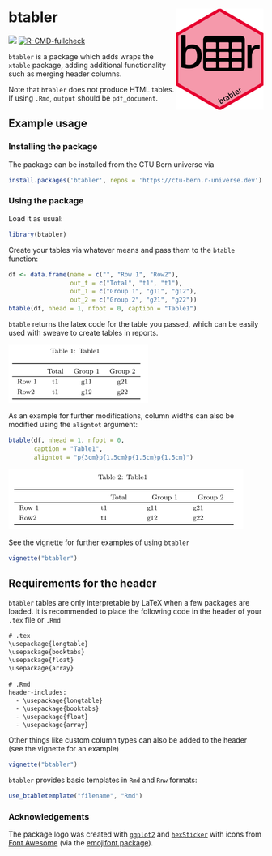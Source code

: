 
<!-- README.md is generated from README.Rmd. Please edit that file -->

# btabler <img src='man/figures/sticker.png' align="right" height="200">

[![](https://img.shields.io/badge/dev%20version-0.0.3-blue.svg)](https://github.com/CTU-Bern/btabler)
[![R-CMD-fullcheck](https://github.com/CTU-Bern/btabler/actions/workflows/R-CMD-full.yaml/badge.svg)](https://github.com/CTU-Bern/btabler/actions/workflows/R-CMD-full.yaml)

`btabler` is a package which adds wraps the `xtable` package, adding
additional functionality such as merging header columns.

Note that `btabler` does not produce HTML tables. If using `.Rmd`,
`output` should be `pdf_document`.

## Example usage

### Installing the package

The package can be installed from the CTU Bern universe via

``` r
install.packages('btabler', repos = 'https://ctu-bern.r-universe.dev')
```

### Using the package

Load it as usual:

``` r
library(btabler)
```

Create your tables via whatever means and pass them to the `btable`
function:

``` r
df <- data.frame(name = c("", "Row 1", "Row2"),
                 out_t = c("Total", "t1", "t1"),
                 out_1 = c("Group 1", "g11", "g12"), 
                 out_2 = c("Group 2", "g21", "g22"))
btable(df, nhead = 1, nfoot = 0, caption = "Table1")
```

`btable` returns the latex code for the table you passed, which can be
easily used with sweave to create tables in reports.

![](man/figures/basic.png)<!-- -->

As an example for further modifications, column widths can also be
modified using the `aligntot` argument:

``` r
btable(df, nhead = 1, nfoot = 0, 
       caption = "Table1", 
       aligntot = "p{3cm}p{1.5cm}p{1.5cm}p{1.5cm}")
```

![](man/figures/aligntot_width.png)<!-- -->

See the vignette for further examples of using `btabler`

``` r
vignette("btabler")
```

## Requirements for the header

`btabler` tables are only interpretable by LaTeX when a few packages are
loaded. It is recommended to place the following code in the header of
your `.tex` file or `.Rmd`

    # .tex
    \usepackage{longtable}
    \usepackage{booktabs}
    \usepackage{float}
    \usepackage{array}
    
    # .Rmd
    header-includes:
      - \usepackage{longtable}
      - \usepackage{booktabs}
      - \usepackage{float}
      - \usepackage{array}

Other things like custom column types can also be added to the header
(see the vignette for an example)

``` r
vignette("btabler")
```

`btabler` provides basic templates in `Rmd` and `Rnw` formats:

``` r
use_btabletemplate("filename", "Rmd")
```

### Acknowledgements

The package logo was created with
[`ggplot2`](https://ggplot2.tidyverse.org/) and
[`hexSticker`](https://github.com/GuangchuangYu/hexSticker) with icons
from [Font Awesome](https://fontawesome.com/) (via the [emojifont
package](https://github.com/GuangchuangYu/emojifont)).
